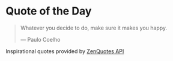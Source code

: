 # Quote of the Day

<!-- QUOTE_START -->
> Whatever you decide to do, make sure it makes you happy.
>
> — Paulo Coelho

Inspirational quotes provided by <a href="https://zenquotes.io/" target="_blank">ZenQuotes API</a>
<!-- QUOTE_END -->